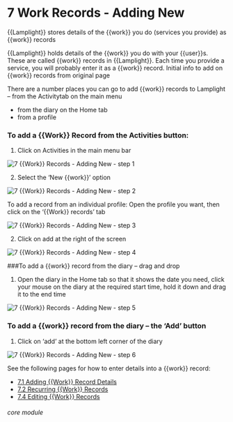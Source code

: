 # 7 Work Records - Adding New

{{Lamplight}} stores details of the {{work}} you do (services you provide) as {{work}} records

{{Lamplight}} holds details of the {{work}} you do with your {{user}}s. These are called {{work}} records in {{Lamplight}}. Each time you provide a service, you will probably enter it as a {{work}} record. Initial info to add on {{work}} records from original page

There are a number places you can go to add {{work}} records to Lamplight 
– from the Activitytab on the main menu
- from the diary on the Home tab
- from a profile

### To add a {{Work}} Record from the Activities button:
1. Click on Activities in the main menu bar

![7 {{Work}} Records - Adding New - step 1](7_Work_Records_-_Adding_New_im_1.png)

2. Select the ‘New {{work}}’ option

![7 {{Work}} Records - Adding New - step 2](7_Work_Records_-_Adding_New_im_2.png)

To add a record from an individual profile:
Open the profile you want, then click on the ‘{{Work}} records’ tab

![7 {{Work}} Records - Adding New - step 3](7_Work_Records_-_Adding_New_im_3.png)

2. Click on add at the right of the screen

![7 {{Work}} Records - Adding New - step 4](7_Work_Records_-_Adding_New_im_4.png)

###To add a {{work}} record from the diary – drag and drop
1. Open the diary in the Home tab so that it shows the date you need, click your mouse on the diary at the required start time, hold it down and drag it to the end time

![7 {{Work}} Records - Adding New - step 5](7_Work_Records_-_Adding_New_im_5.png)

### To add a {{work}} record from the diary – the ‘Add’ button
1. Click on ‘add’ at the bottom left corner of the diary

![7 {{Work}} Records - Adding New - step 6](7_Work_Records_-_Adding_New_im_6.png)

See the following pages for how to enter details into a {{work}} record:
- [7.1 Adding {{Work}} Record Details](/help/index/p/7.1)
- [7.2 Recurring {{Work}} Records](/help/index/p/7.2)
- [7.4 Editing {{Work}} Records](/help/index/p/7.4)


###### core module
